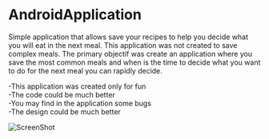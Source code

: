 # AndroidApplication
Simple application that allows save your recipes to help you decide what you will eat in the next meal.
This application was not created to save complex meals. The primary objectif was create an application where you save the most
common meals and when is the time to decide what you want to do for the next meal you can rapidly decide. 


-This application was created only for fun <br />
-The code could be much better <br />
-You may find in the application some bugs <br />
-The design could be much better <br />



![ScreenShot](https://raw.github.com/PedroAsantos/AndroidApplication/master/print1.jpg)
